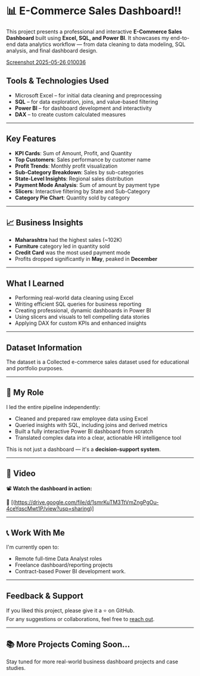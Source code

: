 # 📊 E-Commerce Sales Dashboard!!

This project presents a professional and interactive **E-Commerce Sales Dashboard** built using **Excel, SQL, and Power BI**. It showcases my end-to-end data analytics workflow — from data cleaning to data modeling, SQL analysis, and final dashboard design.


[Screenshot 2025-05-26 010036](https://github.com/user-attachments/assets/6e8165df-c244-4a68-822d-7e6794155e10)



##  Tools & Technologies Used 

- Microsoft Excel – for initial data cleaning and preprocessing
- **SQL** – for data exploration, joins, and value-based filtering
- **Power BI** – for dashboard development and interactivity
- **DAX** – to create custom calculated measures

---

##  Key Features
  
-  **KPI Cards**: Sum of Amount, Profit, and Quantity  
-  **Top Customers**: Sales performance by customer name
-  **Profit Trends**: Monthly profit visualization
- **Sub-Category Breakdown**: Sales by sub-categories
-  **State-Level Insights**: Regional sales distribution
- **Payment Mode Analysis**: Sum of amount by payment type
-  **Slicers**: Interactive filtering by State and Sub-Category
-  **Category Pie Chart**: Quantity sold by category

---

## 📈 Business Insights 


-  **Maharashtra** had the highest sales (~102K)
-  **Furniture** category led in quantity sold
-  **Credit Card** was the most used payment mode
-  Profits dropped significantly in **May**, peaked in **December**

---

##  What I Learned

- Performing real-world data cleaning using Excel
- Writing efficient SQL queries for business reporting
- Creating professional, dynamic dashboards in Power BI
- Using slicers and visuals to tell compelling data stories
- Applying DAX for custom KPIs and enhanced insights

---

##  Dataset Information

The dataset is a Collected e-commerce sales dataset used for educational and portfolio purposes.




---

## 👤 My Role



I led the entire pipeline independently:



- Cleaned and prepared raw employee data using Excel
- Queried insights with SQL, including joins and derived metrics
- Built a fully interactive Power BI dashboard from scratch  
- Translated complex data into a clear, actionable HR intelligence tool

This is not just a dashboard — it's a **decision-support system**.


---

## 🎥 Video



📽️ **Watch the dashboard in action:**  


🔗 [(https://drive.google.com/file/d/1smrKuTM3TtVmZngPgOu-4ceYqscMwt1P/view?usp=sharing)]



---



## 📞 Work With Me

I'm currently open to:
- Remote full-time Data Analyst roles  
- Freelance dashboard/reporting projects  
- Contract-based Power BI development work.



---

##  Feedback & Support


If you liked this project, please give it a ⭐ on GitHub.  
For any suggestions or collaborations, feel free to [reach out](saidy15-4501@diu.edu.bd).

---

## 📚 More Projects Coming Soon…

Stay tuned for more real-world business dashboard projects and case studies.
